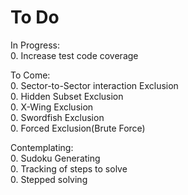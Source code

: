 # To Do

In Progress:  
0. Increase test code coverage


To Come:  
0. Sector-to-Sector interaction Exclusion  
0. Hidden Subset Exclusion  
0. X-Wing Exclusion  
0. Swordfish Exclusion  
0. Forced Exclusion(Brute Force)


Contemplating:  
0. Sudoku Generating  
0. Tracking of steps to solve  
0. Stepped solving  